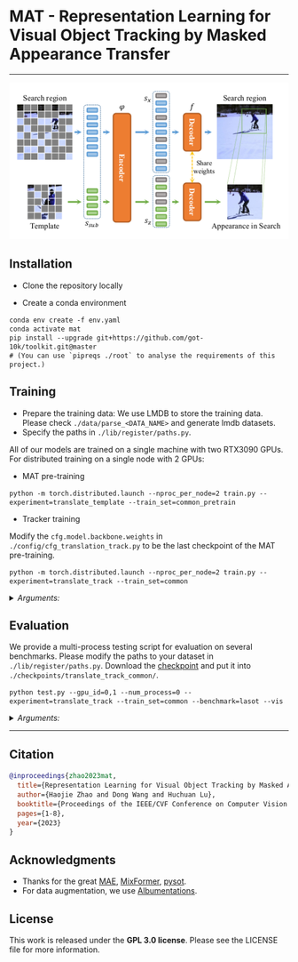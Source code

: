 # MAT - Representation Learning for Visual Object Tracking by Masked Appearance Transfer


---

![MAT](./misc/MAT.png)

## **Installation**

- Clone the repository locally

- Create a conda environment

```commandline
conda env create -f env.yaml
conda activate mat
pip install --upgrade git+https://github.com/got-10k/toolkit.git@master
# (You can use `pipreqs ./root` to analyse the requirements of this project.)
```



## **Training**

- Prepare the training data:
  We use LMDB to store the training data. Please check `./data/parse_<DATA_NAME>` and generate lmdb datasets.
- Specify the paths in `./lib/register/paths.py`.

All of our models are trained on a single machine with two RTX3090 GPUs. For distributed training on a single node with 2 GPUs:

- MAT pre-training
```commandline
python -m torch.distributed.launch --nproc_per_node=2 train.py --experiment=translate_template --train_set=common_pretrain
```
- Tracker training

Modify the `cfg.model.backbone.weights` in `./config/cfg_translation_track.py` to be the last checkpoint of the MAT pre-training.
```commandline
python -m torch.distributed.launch --nproc_per_node=2 train.py --experiment=translate_track --train_set=common
```

<details>
<summary><i>Arguments:</i></summary>

- `-e` or `--experiment`:         the name of experiment -- check `./lib/register/experiments.py` to get more
  information about each experiment.
- `-t` or `--train_set`:          the name of train set -- check `./lib/register/dataset.py` to get more information
  about each train set.
- `--resume_epoch`:       resume from which epoch -- for example, `100` indicates we load `checkpoint_100.pth` and
  resume training.
- `--pretrain_name`:      the full name of the pre-trained model file -- for example, `checkpoint_100.pth` indicates we
  load `./pretrain/checkpoint_100.pth`.
- `--pretrain_lr_mult`:   pretrain_lr = pretrain_lr_mult * base_lr -- load pre-trained weights and fine tune these
  parameters with `pretrain_lr`.
- `--pretrain_exclude`:   the keyword of the name of pre-trained parameters that we want to discard -- for
  example, `head` indicates we do not load the pre-trained weights whose name contains `head`.
- `--gpu_id`:             CUDA_VISIBLE_DEVICES
- `--find_unused`:        used in DDP mode

</details>







## **Evaluation**

We provide a multi-process testing script for evaluation on several benchmarks.
Please modify the paths to your dataset in `./lib/register/paths.py`.
Download the [checkpoint](https://drive.google.com/file/d/1rQ_hWsd0ZlBax224V443M42aNGasfKdR/view?usp=share_link) and put it into `./checkpoints/translate_track_common/`.
```shell
python test.py --gpu_id=0,1 --num_process=0 --experiment=translate_track --train_set=common --benchmark=lasot --vis
```

<details>
<summary><i>Arguments:</i></summary>

- `-e` or `--experiment`:         the name of experiment -- check `./lib/register/experiments.py` to get more
  information about each experiment.
- `-t` or `--train_set`:          the name of train set -- check `./lib/register/dataset.py` to get more information
  about each train set.
- `-b` or `--benchmark`:          the name of benchmark -- check `./lib/register/benchmarks.py` to get more information
  about each benchmark.
- `--test_epoch`:         ckp of which epoch -- the default value is `300` indicates we load weights from the last epoch.
- `--num_process`:        max processes each time, set 0 for single-process test.
- `--gpu_id`:             CUDA_VISIBLE_DEVICES
- `--vis`:                show tracking result.

</details>





---

## Citation

```bibtex
@inproceedings{zhao2023mat,
  title={Representation Learning for Visual Object Tracking by Masked Appearance Transfer},
  author={Haojie Zhao and Dong Wang and Huchuan Lu},
  booktitle={Proceedings of the IEEE/CVF Conference on Computer Vision and Pattern Recognition},
  pages={1-8},
  year={2023}
}
```

## **Acknowledgments**

- Thanks for the great [MAE](https://github.com/facebookresearch/mae),
[MixFormer](https://github.com/MCG-NJU/MixFormer),
[pysot](https://github.com/STVIR/pysot).
- For data augmentation, we use [Albumentations](https://github.com/albumentations-team/albumentations).


## **License**

This work is released under the **GPL 3.0 license**. Please see the
LICENSE file for more information.


